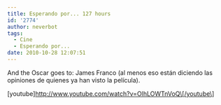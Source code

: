```yaml
---
title: Esperando por... 127 hours
id: '2774'
author: neverbot
tags:
  - Cine
  - Esperando por...
date: 2010-10-28 12:07:51
---
```


And the Oscar goes to: James Franco (al menos eso están diciendo las opiniones de quienes ya han visto la película).

\[youtube\]http://www.youtube.com/watch?v=OlhLOWTnVoQ\[/youtube\]
